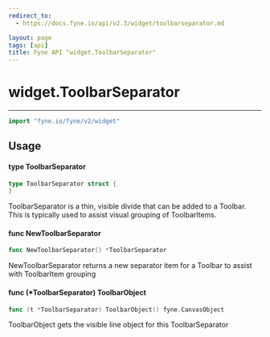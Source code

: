 ```yaml
---
redirect_to:
  - https://docs.fyne.io/api/v2.3/widget/toolbarseparator.md

layout: page
tags: [api]
title: Fyne API "widget.ToolbarSeparator"
---
```



# widget.ToolbarSeparator
---
```go
import "fyne.io/fyne/v2/widget"
```

## Usage

#### type ToolbarSeparator

```go
type ToolbarSeparator struct {
}
```

ToolbarSeparator is a thin, visible divide that can be added to a Toolbar. This is typically used to assist visual grouping of ToolbarItems.

#### func  NewToolbarSeparator

```go
func NewToolbarSeparator() *ToolbarSeparator
```
NewToolbarSeparator returns a new separator item for a Toolbar to assist with ToolbarItem grouping

#### func (*ToolbarSeparator) ToolbarObject

```go
func (t *ToolbarSeparator) ToolbarObject() fyne.CanvasObject
```
ToolbarObject gets the visible line object for this ToolbarSeparator
